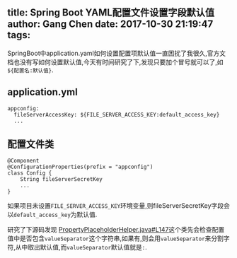 title: Spring Boot YAML配置文件设置字段默认值
author: Gang Chen
date: 2017-10-30 21:19:47
tags:
---
SpringBoot中application.yaml如何设置配置项默认值一直困扰了我很久,官方文档也没有写如何设置默认值,今天有时间研究了下,发现只要加个冒号就可以了,如`${配置名:默认值}`.

## application.yml
```
appconfig:
  fileServerAccessKey: ${FILE_SERVER_ACCESS_KEY:default_access_key}
  ...
```

## 配置文件类
```
@Component
@ConfigurationProperties(prefix = "appconfig")
class Config {
    String fileServerSecretKey
    ...
}
```
如果项目未设置`FILE_SERVER_ACCESS_KEY`环境变量,则fileServerSecretKey字段会以`default_access_key`为默认值.

研究了下源码发现 [PropertyPlaceholderHelper.java#L147](https://github.com/spring-projects/spring-framework/blob/49787493a6ca3726df62c4aff85023e8fa589ed3/spring-core/src/main/java/org/springframework/util/PropertyPlaceholderHelper.java#L147)这个类先会检查配置值中是否包含`valueSeparator`这个字符串,如果有,则会用`valueSeparator`来分割字符,从中取出默认值,而`valueSeparator`默认值就是`:`. 


